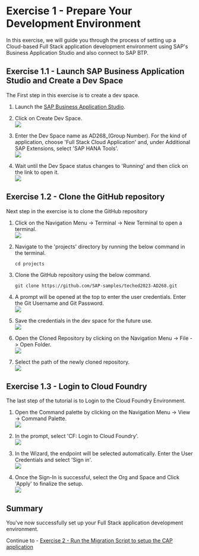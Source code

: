 # Exercise 1 - Prepare Your Development Environment

In this exercise, we will guide you through the process of setting up a Cloud-based Full Stack application development environment using SAP's Business Application Studio and also connect to SAP BTP.

## Exercise 1.1 - Launch SAP Business Application Studio and Create a Dev Space

The First step in this exercise is to create a dev space.

1. Launch the [SAP Business Application Studio](https://ad268-b6cxf9xc.ap11cf.applicationstudio.cloud.sap/index.html).

2. Click on Create Dev Space.
<br>![](/exercises/ex1/images/CreateDev.png)

3. Enter the Dev Space name as AD268_(Group Number). For the kind of application, choose 'Full Stack Cloud Application' and, under Additional SAP Extensions, select 'SAP HANA Tools'.
<br>![](/exercises/ex1/images/BAS_1.png)

4. Wait until the Dev Space status changes to 'Running' and then click on the link to open it.
<br>![](/exercises/ex1/images/BAS_2.png)

## Exercise 1.2 - Clone the GitHub repository

Next step in the exercise is to clone the GitHub repository

1. Click on the Navigation Menu -> Terminal -> New Terminal to open a terminal.
<br>![](/exercises/ex1/images/New_Terminal.png)

2. Navigate to the 'projects' directory by running the below command in the terminal.
   ```
   cd projects

   ```

3. Clone the GitHub repository using the below command.
   ```
   git clone https://github.com/SAP-samples/teched2023-AD268.git

   ```

4. A prompt will be opened at the top to enter the user credentials. Enter the Git Username and Git Password.
<br>![](/exercises/ex1/images/git_1.png)

5. Save the credentials in the dev space for the future use.
<br>![](/exercises/ex1/images/git_2.png)

6. Open the Cloned Repository by clicking on the Navigation Menu -> File -> Open Folder.
<br>![](/exercises/ex1/images/Folder.png)

7. Select the path of the newly cloned repository.
<br>![](/exercises/ex1/images/Path.png)

## Exercise 1.3 - Login to Cloud Foundry

The last step of the tutorial is to Login to the Cloud Foundry Environment.

1. Open the Command palette by clicking on the Navigation Menu -> View -> Command Palette.
<br>![](/exercises/ex1/images/Palette.png)

2. In the prompt, select 'CF: Login to Cloud Foundry'.
<br>![](/exercises/ex1/images/CF_Login.png)

3. In the Wizard, the endpoint will be selected automatically. Enter the User Credentials and select 'Sign in'.
<br>![](/exercises/ex1/images/CF_1.png)

4. Once the Sign-In is successful, select the Org and Space and Click 'Apply' to finalize the setup.
<br>![](/exercises/ex1/images/CF_2.png)

## Summary

You've now successfully set up your Full Stack application development environment.

Continue to - [Exercise 2 - Run the Migration Script to setup the CAP application](../ex2/README.md)

